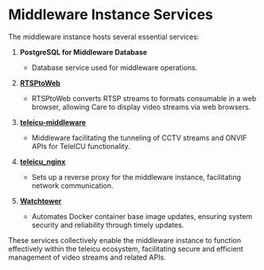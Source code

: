 # Middleware Instance Services

The middleware instance hosts several essential services:

1. **PostgreSQL for Middleware Database**
   - Database service used for middleware operations.

2. **[RTSPtoWeb](https://github.com/deepch/rtsptoweb)**
   - RTSPtoWeb converts RTSP streams to formats consumable in a web browser, allowing Care to display video streams via web browsers.

3. **[teleicu-middleware](https://github.com/coronasafe/teleicu_middleware)**
   - Middleware facilitating the tunneling of CCTV streams and ONVIF APIs for TeleICU functionality.

4. **[teleicu_nginx](https://github.com/coronasafe/teleicu_nginx)**
   - Sets up a reverse proxy for the middleware instance, facilitating network communication.

5. **[Watchtower](https://github.com/containrrr/watchtower)**
   - Automates Docker container base image updates, ensuring system security and reliability through timely updates.

These services collectively enable the middleware instance to function effectively within the teleicu ecosystem, facilitating secure and efficient management of video streams and related APIs.